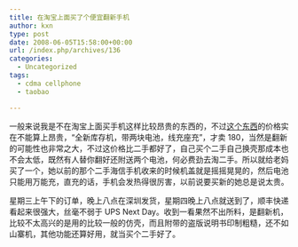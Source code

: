 ```yaml
---
title: 在淘宝上面买了个便宜翻新手机
author: kxn
type: post
date: 2008-06-05T15:58:00+00:00
url: /index.php/archives/136
categories:
  - Uncategorized
tags:
  - cdma cellphone
  - taobao

---
```

一般来说我是不在淘宝上面买手机这样比较昂贵的东西的，不过[这个东西][1]的价格实在不能算上昂贵，“全新库存机，带两块电池，线充座充”，才卖 180，当然是翻新的可能性也非常之大，不过这价格比二手都好了，自己买个二手自己换壳那成本也不会太低，既然有人替你翻好还附送两个电池，何必费劲去淘二手。所以就给老妈买了一个，她以前的那个二手海信手机收来的时候机盖就是摇摇晃晃的，然后电池只能用万能充，直充的话，手机会发热得很厉害，以前说要买新的她总是说太贵。

星期三上午下的订单，晚上八点在深圳发货，星期四晚上八点就送到了，顺丰快递看起来很强大，丝毫不弱于 UPS Next Day。收到一看果然不出所料，是翻新机，比较不太高兴的是用的比较一般的仿壳，而且附带的盗版说明书印制粗糙，还不如山寨机，其他功能还算好用，就当买个二手好了。

 [1]: http://auction1.taobao.com/auction/item_detail-db2-f2265bc539a4e7373ec3c661d0404068.jhtml
